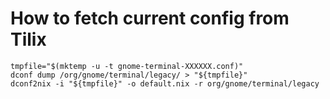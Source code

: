 # How to fetch current config from Tilix

```
tmpfile="$(mktemp -u -t gnome-terminal-XXXXXX.conf)"
dconf dump /org/gnome/terminal/legacy/ > "${tmpfile}"
dconf2nix -i "${tmpfile}" -o default.nix -r org/gnome/terminal/legacy
```
